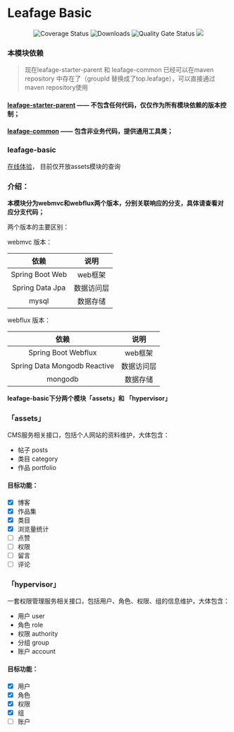 # Leafage Basic

<p align="center">
 <img src="https://img.shields.io/badge/Spring%20Cloud-2020.0.3-green.svg" alt="Coverage Status">
 <img src="https://img.shields.io/badge/Spring%20Boot-2.4.6-green.svg" alt="Downloads">
 <img src="https://sonarcloud.io/api/project_badges/measure?project=little3201_leafage-basic&metric=alert_status" alt="Quality Gate Status">
 <img src="https://sonarcloud.io/api/project_badges/measure?project=little3201_leafage-basic&metric=coverage"/>
</p>

### 本模块依赖

> 现在leafage-starter-parent 和 leafage-common 已经可以在maven repository 中存在了（groupId 替换成了top.leafage），可以直接通过maven repository使用

#### [leafage-starter-parent](https://github.com/little3201/) —— 不包含任何代码，仅仅作为所有模块依赖的版本控制；

#### [leafage-common](https://github.com/little3201/leafage-common) —— 包含非业务代码，提供通用工具类；

### leafage-basic

<a target="_blank" href="https://console.abeille.top"> 在线体验</a>， 目前仅开放assets模块的查询

### 介绍：

**本模块分为webmvc和webflux两个版本，分别关联响应的分支，具体请查看对应分支代码；**

两个版本的主要区别：

webmvc 版本：

|               依赖               |            说明            |
|:-------------------------------:|:-------------------------:|
|         Spring Boot Web         |           web框架          |
|         Spring Data Jpa         |          数据访问层         |
|               mysql             |           数据存储          |

webflux 版本：

|               依赖               |            说明            |
|:-------------------------------:|:-------------------------:|
|       Spring Boot Webflux       |           web框架          |
|  Spring Data Mongodb Reactive   |          数据访问层         |
|              mongodb            |           数据存储          |

**leafage-basic下分两个模块「assets」和 「hypervisor」**

### 「assets」

CMS服务相关接口，包括个人网站的资料维护，大体包含：

- 帖子 posts
- 类目 category
- 作品 portfolio

#### 目标功能：

- [x] 博客
- [x] 作品集
- [x] 类目
- [x] 浏览量统计
- [ ] 点赞
- [ ] 权限
- [ ] 留言
- [ ] 评论

### 「hypervisor」

一套权限管理服务相关接口，包括用户、角色、权限、组的信息维护，大体包含：

- 用户 user
- 角色 role
- 权限 authority
- 分组 group
- 账户 account

#### 目标功能：

- [x] 用户
- [x] 角色
- [x] 权限
- [x] 组
- [ ] 账户
